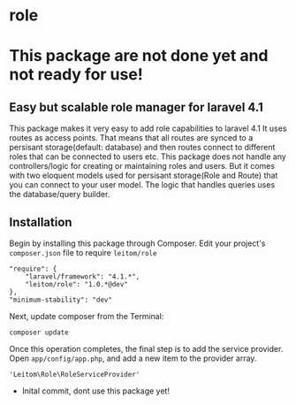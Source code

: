 role
====

# This package are not done yet and not ready for use!

## Easy but scalable role manager for laravel 4.1
This package makes it very easy to add role capabilities to laravel 4.1
It uses routes as access points. That means that all routes are synced to a
persisant storage(default: database) and then routes connect to different roles that can be connected to users etc.
This package does not handle any controllers/logic for creating or maintaining roles and users.
But it comes with two eloquent models used for persisant storage(Role and Route) that you can connect to your user model.
The logic that handles queries uses the database/query builder.

## Installation
Begin by installing this package through Composer. Edit your project's `composer.json` file to require `leitom/role`

```
"require": {
	"laravel/framework": "4.1.*",
	"leitom/role": "1.0.*@dev"
},
"minimum-stability": "dev"
```

Next, update composer from the Terminal:

`composer update`

Once this operation completes, the final step is to add the service provider. Open `app/config/app.php`, and add a new item
to the provider array.

`'Leitom\Role\RoleServiceProvider'`

* Inital commit, dont use this package yet!
